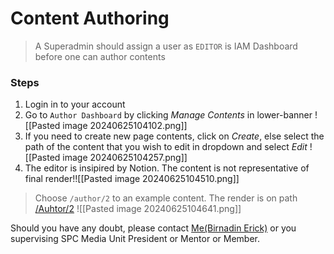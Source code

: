 # Content Authoring

> A Superadmin should assign a user as `EDITOR` is IAM Dashboard before one can author contents

### Steps

1. Login in to your account
2. Go to `Author Dashboard` by clicking *Manage Contents* in lower-banner
![[Pasted image 20240625104102.png]]
3. If you need to create new page contents, click on *Create*, else select the path of the content that you wish to edit in dropdown and select *Edit*
![[Pasted image 20240625104257.png]]
4. The editor is insipired by Notion. The content is not representative of final render!![[Pasted image 20240625104510.png]]

> Choose `/author/2` to an example content. The render is on path  [/Auhtor/2](https://www.spcjaffna-beta.org/author/2/)
> ![[Pasted image 20240625104641.png]]

Should you have any doubt, please contact [Me(Birnadin Erick)](hi@methebe.com) or you supervising SPC Media Unit President or Mentor or Member.